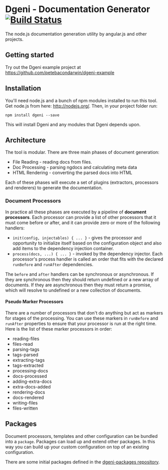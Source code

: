 # Dgeni - Documentation Generator [![Build Status](https://travis-ci.org/angular/dgeni.svg?branch=master)](https://travis-ci.org/angular/dgeni)

The node.js documentation generation utility by angular.js and other projects.

## Getting started

Try out the Dgeni example project at https://github.com/petebacondarwin/dgeni-example

## Installation

You'll need node.js and a bunch of npm modules installed to run this tool.  Get node.js from here:
http://nodejs.org/.  Then, in your project folder run:

```
npm install dgeni --save
```

This will install Dgeni and any modules that Dgeni depends upon.


## Architecture

The tool is modular.  There are three main phases of document generation:

* File Reading - reading docs from files.
* Doc Processing - parsing ngdocs and calculating meta data
* HTML Rendering - converting the parsed docs into HTML

Each of these phases will execute a set of plugins (extractors, processors and renderers) to
generate the documentation.

### Document Processors

In practice all these phases are executed by a pipeline of **document processors**. Each processor
can provide a list of other processors that it must come before or after, and it can provide zero or
more of the following handlers:

* `init(config, injectables) { ... }` - gives the processor and opportunity to initialize itself
based on the configuration object and also add items to the dependency injection container.
* `process(docs, ...) { ... }` - invoked by the dependency injector.  Each processor's process
handler is called an order that fits with the declared `runBefore` and `runAfter` dependencies.

The `before` and `after` handlers can be synchronous or asynchronous.  If they are synchronous then
they should return undefined or a new array of documents. If they are asynchronous then they must
return a promise, which will resolve to undefined or a new collection of documents.

#### Pseudo Marker Processors

There are a number of processors that don't do anything but act as markers for stages of the
processing.  You can use these markers in `runBefore` and `runAfter` properties to ensure that your
processor is run at the right time.  Here is the list of these marker processors in order:

* reading-files
* files-read
* parsing-tags
* tags-parsed
* extracting-tags
* tags-extracted
* processing-docs
* docs-processed
* adding-extra-docs
* extra-docs-added
* rendering-docs
* docs-rendered
* writing-files
* files-written


## Packages

Document processors, templates and other configuration can be bundled into a `package`.  Packages
can load up and extend other packages.  In this way you can build up your custom configuration on
top of an existing configuration.

There are some initial packages defined in the
[dgeni-packages repository](https://github.com/angular/dgeni-packages).


